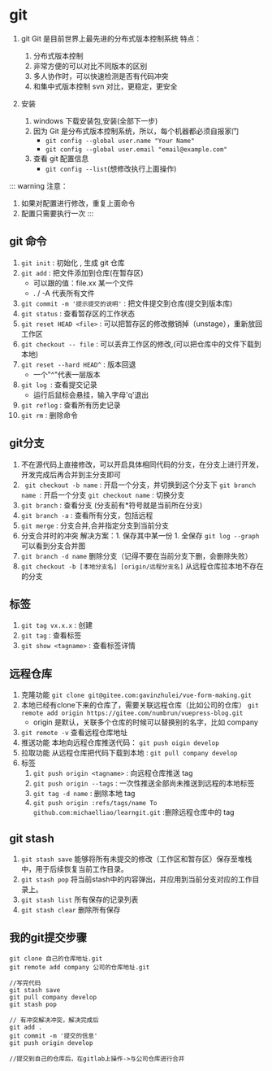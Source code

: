 # git

1. git
   Git 是目前世界上最先进的分布式版本控制系统
   特点：

   1. 分布式版本控制
   2. 非常方便的可以对比不同版本的区别
   3. 多人协作时，可以快速检测是否有代码冲突
   4. 和集中式版本控制 svn 对比，更稳定，更安全

2. 安装

   1. windows 下载安装包,安装(全部下一步)
   2. 因为 Git 是分布式版本控制系统，所以，每个机器都必须自报家门
      - `git config --global user.name "Your Name"`
      - `git config --global user.email "email@example.com"`
   3. 查看 git 配置信息
      - `git config --list`(想修改执行上面操作)
     
::: warning 注意：
1. 如果对配置进行修改，重复上面命令
2. 配置只需要执行一次
:::
## git 命令

   1. `git init` : 初始化 , 生成 git 仓库
   2. `git add` : 把文件添加到仓库(在暂存区)
      - 可以跟的值：file.xx 某一个文件
      -  . / -A 代表所有文件
   3. `git commit -m '提示提交的说明'` : 把文件提交到仓库(提交到版本库)
   4. `git status` : 查看暂存区的工作状态 
   5. `git reset HEAD <file>` : 可以把暂存区的修改撤销掉（unstage），重新放回工作区
   6. `git checkout -- file` : 可以丢弃工作区的修改,(可以把仓库中的文件下载到本地)
   7. `git reset --hard HEAD^` : 版本回退
      - 一个"^"代表一层版本
   8. `git log `: 查看提交记录
      - 运行后鼠标会悬挂，输入字母'q'退出
   9. `git reflog` : 查看所有历史记录
   10. `git rm` : 删除命令

## git分支

   1. 不在源代码上直接修改，可以开启具体相同代码的分支，在分支上进行开发，开发完成后再合并到主分支即可
   2. ` git checkout -b name` : 开启一个分支，并切换到这个分支下
      `git branch name `: 开启一个分支
      `git checkout name` : 切换分支
   3. `git branch` : 查看分支 (分支前有\*符号就是当前所在分支)
   4. `git branch -a` : 查看所有分支，包括远程
   5. `git merge` : 分支合并,合并指定分支到当前分支
   6. 分支合并时的冲突
      解决方案：1. 保存其中某一份 1. 全保存
      `git log --graph` 可以看到分支合并图
   7. `git branch -d name` 删除分支（记得不要在当前分支下删，会删除失败）
   8. `git checkout -b [本地分支名] [origin/远程分支名]` 从远程仓库拉本地不存在的分支

## 标签

   1. `git tag vx.x.x` : 创建
   2. `git tag` : 查看标签
   3. `git show <tagname>` : 查看标签详情

## 远程仓库
    
   1. 克隆功能
      `git clone git@gitee.com:gavinzhulei/vue-form-making.git`
   2. 本地已经有clone下来的仓库了，需要关联远程仓库（比如公司的仓库）
      `git remote add origin https://gitee.com/numbrun/vuepress-blog.git`
      - origin 是默认，关联多个仓库的时候可以替换别的名字，比如 company
   3. `git remote -v` 查看远程仓库地址
   4. 推送功能
      本地向远程仓库推送代码： `git push oigin develop`
   5. 拉取功能
      从远程仓库把代码下载到本地 : `git pull company develop`
   6. 标签
      1. `git push origin <tagname>` : 向远程仓库推送 tag
      2. `git push origin --tags` : 一次性推送全部尚未推送到远程的本地标签
      3. `git tag -d name` : 删除本地 tag
      4. `git push origin :refs/tags/name To github.com:michaelliao/learngit.git` :删除远程仓库中的 tag

## git stash

1. `git stash save` 能够将所有未提交的修改（工作区和暂存区）保存至堆栈中，用于后续恢复当前工作目录。
2. `git stash pop` 将当前stash中的内容弹出，并应用到当前分支对应的工作目录上。
3. `git stash list` 所有保存的记录列表
4. `git stash clear` 删除所有保存


## 我的git提交步骤

```git
git clone 自己的仓库地址.git
git remote add company 公司的仓库地址.git

//写完代码
git stash save
git pull company develop
git stash pop

// 有冲突解决冲突，解决完成后
git add . 
git commit -m '提交的信息'
git push origin develop   

//提交到自己的仓库后，在gitlab上操作->与公司仓库进行合并



```